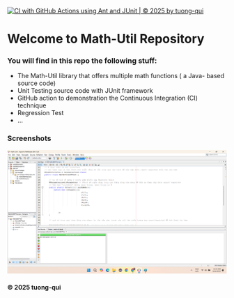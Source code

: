 [![CI with GitHub Actions using Ant and JUnit | © 2025 by tuong-qui](https://github.com/tuong-qui/math-util/actions/workflows/ci-junit.yml/badge.svg)](https://github.com/tuong-qui/math-util/actions/workflows/ci-junit.yml)

# Welcome to Math-Util Repository
### You will find in this repo the following stuff:
* The Math-Util library that offers multiple math functions ( a Java- based source code)
* Unit Testing source code with JUnit framework
* GitHub action to demonstration the Continuous Integration (CI) technique 
* Regression Test
* ...

### Screenshots
![DDT & TDD with JUnit](https://github.com/tuong-qui/math-util/blob/main/images/DDT%20with%20JUnit.png)


#### © 2025 tuong-qui